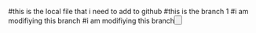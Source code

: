 #this is the local file that i need to add to github
#this is the branch 1
#i am modifiying this branch<dropdown>
#i am modifiying this branch<button>

